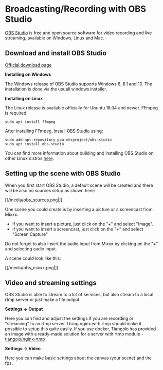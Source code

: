 # Broadcasting/Recording with OBS Studio

[OBS Studio](https://obsproject.com/wiki/) is free and open source
software for video recording and live streaming, available on Windows,
Linux and Mac.

## Download and install OBS Studio

[Official download page](https://obsproject.com/download)

**Installing on Windows**

The Windows release of OBS Studio supports Windows 8, 8.1 and 10. The
installation is done via the usuall windows installer.

**Installing on Linux**

The Linux release is available officially for Ubuntu 18.04 and newer.
FFmpeg is required.

    sudo apt install ffmpeg

After installing FFmpeg, install OBS Studio using:

    sudo add-apt-repository ppa:obsproject/obs-studio
    sudo apt install obs-studio

You can find more information about building and installing OBS Studio
on other Linux distros
[here](https://github.com/obsproject/obs-studio/wiki/Install-Instructions).

## Setting up the scene with OBS Studio

When you first start OBS Studio, a default scene will be created and
there will be also no sources setup as shown here:

[[/media/obs_sources.png|]]

One scene you could create is by inserting a picture or a screencast
from Mixxx.

  - If you want to insert a picture, just click on the "+" and select
    "Image". 
  - If you want to insert a screencast, just click on the "+" and select
    "Screen Capture"

Do not forget to also insert the audio input from Mixxx by clicking on
the "+" and selecting audio input.

A scene could look like this:

[[/media/obs_mixxx.png|]]

## Video and streaming settings

OBS Studio is able to stream to a lot of services, but also stream to a
local rtmp server or just make a file output.

**Settings -\> Output**

Here you can find and adjust the settings if you are recording or
"streaming" to an rtmp server. Using nginx with rtmp should make it
possible to setup this quite easily. If you use docker, Tiangolo has
provided an image with a ready-made solution for a server with rtmp
module -
[tiangolo/nginx-rtmp](https://hub.docker.com/r/tiangolo/nginx-rtmp/)

**Settings -\> Video**

Here you can make basic settings about the canvas (your scene) and the
fps.
